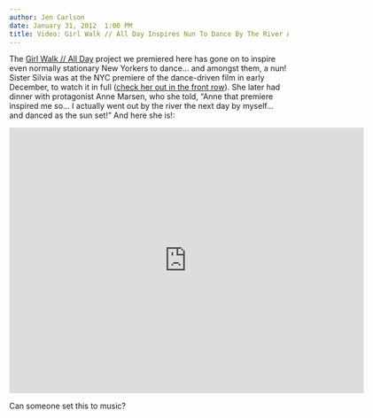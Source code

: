 ```yaml
---
author: Jen Carlson
date: January 31, 2012  1:00 PM
title: Video: Girl Walk // All Day Inspires Nun To Dance By The River At Sunset
---
```


<p>The <a href="https://web.archive.org/web/20120311074202/http://gothamist.com/tags/girlwalkallday">Girl Walk // All Day</a> project we premiered here has gone on to inspire even normally stationary New Yorkers to dance... and amongst them, a nun! Sister Silvia was at the NYC premiere of the dance-driven film in early December, to watch it in full (<a href="https://web.archive.org/web/20120311074202/http://girlwalkallday.tumblr.com/post/16820169955/girl-walk-premiere-inspires-nun-to-dance-by-the-river">check her out in the front row</a>). She later had dinner with protagonist Anne Marsen, who she told, &#x201C;Anne that premiere inspired me so&#x2026; I actually went out by the river the next day by myself&#x2026; and danced as the sun set!&#x201D; And here she is!:</p>

<p><iframe width="640" height="480" src="https://web.archive.org/web/20120311074202if_/http://www.youtube.com/embed/DU8YwmO5uJc" frameborder="0" allowfullscreen></iframe></p>

<p>Can someone set this to music?</p>